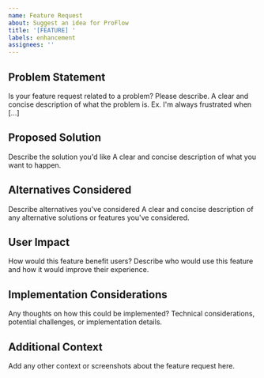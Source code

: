```yaml
---
name: Feature Request
about: Suggest an idea for ProFlow
title: '[FEATURE] '
labels: enhancement
assignees: ''
---
```


## Problem Statement
Is your feature request related to a problem? Please describe.
A clear and concise description of what the problem is. Ex. I'm always frustrated when [...]

## Proposed Solution
Describe the solution you'd like
A clear and concise description of what you want to happen.

## Alternatives Considered
Describe alternatives you've considered
A clear and concise description of any alternative solutions or features you've considered.

## User Impact
How would this feature benefit users?
Describe who would use this feature and how it would improve their experience.

## Implementation Considerations
Any thoughts on how this could be implemented?
Technical considerations, potential challenges, or implementation details.

## Additional Context
Add any other context or screenshots about the feature request here.
